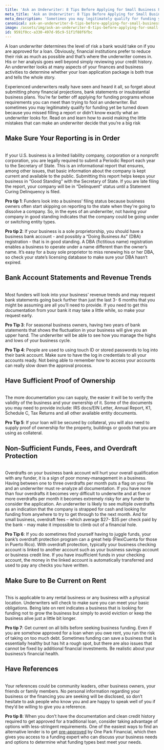 ```yaml
---
title: 'Ask an Underwriter: 8 Tips Before Applying for Small Business Funding'
meta_title: 'Ask an Underwriter: 8 Tips Before Applying for Small Business Funding'
meta_description: 'Sometimes you may legitimately qualify for funding yet be turned down because you missed filling a report or didn’t know exactly what an underwriter looks for. Read on to learn more.'
canonical: ask-an-underwriter-8-tips-before-applying-for-small-business-funding
image: /assets/img/ask-an-underwriter-8-tips-before-applying-for-small-business-funding.jpg
id: 9591f0cc-a330-497d-95c9-51f1f88f6fbc
---
```

A loan underwriter determines the level of risk a bank would take on if you are approved for a loan. Obviously, financial institutions prefer to reduce their risk as much as possible and that’s where the underwriter comes in. His or her analysis goes well beyond simply reviewing your credit history. An underwriter looks at many aspects of your finances and business activities to determine whether your loan application package is both true and tells the whole story. 

Experienced underwriters really have seen and heard it all, so forget about submitting phony financial projections, bank statements or insubstantial business plans. You’re far better off applying for funding programs whose requirements you can meet than trying to fool an underwriter. But sometimes you may legitimately qualify for funding yet be turned down because you missed filling a report or didn’t know exactly what an underwriter looks for. Read on and learn how to avoid making the little mistakes that can make an underwriter decide that you’re a big risk

## Make Sure Your Reporting is in Order
<br />
If your U.S. business is a limited liability company, corporation or a nonprofit corporation, you are legally required to submit a Periodic Report each year to the Secretary of State. This is an informational report that ensures, among other issues, that basic information about the company is kept current and available to the public. Submitting this report helps keeps your business in “Good Standing” with the Secretary of State. If you are late filing the report, your company will be in “Delinquent” status until a Statement Curing Delinquency is filed. 

**Pro tip 1**: Funders look into a business’ filing status because business owners often start skipping on reporting to the state when they're going to dissolve a company. So, in the eyes of an underwriter, not having your company in good standing indicates that the company could be going under or switching entity types.

**Pro tip 2**: If your business is a sole proprietorship, you should have a business bank account - and possibly a “Doing Business As” (DBA) registration - that is in good standing. A DBA (fictitious name) registration enables a business to operate under a name different than the owner’s name. It’s easy for a busy sole proprietor to miss renewing his or her DBA, so check your state’s licensing database to make sure your DBA hasn’t expired. 

## Bank Account Statements and Revenue Trends
<br />
Most funders will look into your business’ revenue trends and may request bank statements going back further than just the last 3- 6 months that you might be assuming are all you’ll need to provide. If you need to get this documentation from your bank  it may take a little while, so make your request early.

**Pro Tip 3**: For seasonal business owners, having two years of bank statements that shows the fluctuation in your business will give you an upper hand. The underwriter will be able to see how you manage the highs and lows of your business cycle.  

**Pro Tip 4**: People are used to using touch ID or stored passwords to log into their bank account. Make sure to have the log in credentials to all your accounts ready. Not being able to remember how to access your accounts can really slow down the approval process.

## Have Sufficient Proof of Ownership
<br />
The more documentation you can supply, the easier it will be to verify the validity of the business and your ownership of it. Some of the documents you may need to provide include: IRS docs/EIN Letter, Annual Report, K1, Schedule C,  Tax Returns and all other available entity documents.

**Pro Tip 5**: If your loan will be secured by collateral, you will also need to supply proof of ownership for the property, buildings or goods that you are using as collateral. 

## Non-Sufficient Funds, Fees, and Overdraft Protection 
<br />
Overdrafts on your business bank account will hurt your overall qualification with any funder, it is a sign of poor money-management in a business. Having between one to three overdrafts per month puts a flag on your file and an underwriter must re-analyze all documentation. If you have more than four overdrafts it becomes very difficult to underwrite and at five or more overdrafts per month it becomes extremely risky for any funder to consider the application. An underwriter is likely to see multiple overdrafts as an indication that the company is strapped for cash and looking for funding from anywhere to try to get through to the next month. And for small business, overdraft fees – which average $27- $35 per check paid by the bank - may make it impossible to climb out of a financial hole.

**Pro Tip 6**: If you do sometimes find yourself having to juggle funds, your bank’s overdraft protection program can a great help (FlexiCuenta for those in Puerto Rico). With overdraft protection, typically your business checking account is linked to another account such as your business savings account or business credit line. If you have insufficient funds in your checking account, the money in the linked account is automatically transferred and used to pay any checks you have written. 

## Make Sure to Be Current on Rent
<br />
This is applicable to any rental business or any business with a physical location. Underwriters will check to make sure you can meet your basic obligations. Being late on rent indicates a business that is looking for funding not to grow the business but simply to avoid eviction or  keep the business alive just a little bit longer. 

**Pro tip 7**: Get current on all bills before seeking business funding. Even if you are somehow approved for a loan when you owe rent, you run the risk of taking on too much debt. Sometimes funding can save a business that is essentially healthy but has hit a rough spot, but there are also issues that cannot be fixed by additional financial investments. Be realistic about your business’s financial health.

## Have References
<br />
Your references could be community leaders, other business owners, your friends or family members. No personal information regarding your business or the financing you are seeking will be disclosed, so don’t hesitate to ask people who know you and are happy to speak well of you if they’d be willing to give you a reference.

**Pro tip 8**: When you don’t have the documentation and clean credit history required to get approved for a traditional loan, consider taking advantage of options with less-stringent requirements. One of the easiest ways to find an alternative lender is to get [pre-approved](https://www.oneparkfinancial.com/pre-qualification) by One Park Financial, which then gives you access to a funding expert who can discuss your business needs and options to determine what funding types best meet your needs.